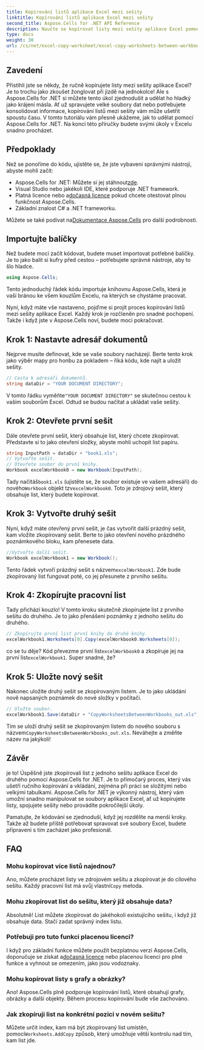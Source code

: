 ```yaml
---
title: Kopírování listů aplikace Excel mezi sešity
linktitle: Kopírování listů aplikace Excel mezi sešity
second_title: Aspose.Cells for .NET API Reference
description: Naučte se kopírovat listy mezi sešity aplikace Excel pomocí Aspose.Cells for .NET. Podrobný průvodce s příklady kódu pro zjednodušení správy tabulek.
type: docs
weight: 30
url: /cs/net/excel-copy-worksheet/excel-copy-worksheets-between-workbooks/
---
```

## Zavedení

Přistihli jste se někdy, že ručně kopírujete listy mezi sešity aplikace Excel? Je to trochu jako zkoušet žonglovat při jízdě na jednokolce! Ale s Aspose.Cells for .NET si můžete tento úkol zjednodušit a udělat ho hladký jako krájení másla. Ať už spravujete velké soubory dat nebo potřebujete konsolidovat informace, kopírování listů mezi sešity vám může ušetřit spoustu času. V tomto tutoriálu vám přesně ukážeme, jak to udělat pomocí Aspose.Cells for .NET. Na konci této příručky budete svými úkoly v Excelu snadno procházet.

## Předpoklady

Než se ponoříme do kódu, ujistěte se, že jste vybaveni správnými nástroji, abyste mohli začít:

- Aspose.Cells for .NET: Můžete si jej stáhnout[zde](https://releases.aspose.com/cells/net/).
- Visual Studio nebo jakékoli IDE, které podporuje .NET framework.
-  Platná licence nebo a[dočasná licence](https://purchase.aspose.com/temporary-license/) pokud chcete otestovat plnou funkčnost Aspose.Cells.
- Základní znalost C# a .NET frameworku.

 Můžete se také podívat na[Dokumentace Aspose.Cells](https://reference.aspose.com/cells/net/) pro další podrobnosti.

## Importujte balíčky

Než budete moci začít kódovat, budete muset importovat potřebné balíčky. Je to jako balit si kufry před cestou – potřebujete správné nástroje, aby to šlo hladce.

```csharp
using Aspose.Cells;
```

Tento jednoduchý řádek kódu importuje knihovnu Aspose.Cells, která je vaší bránou ke všem kouzlům Excelu, na kterých se chystáme pracovat.


Nyní, když máte vše nastaveno, pojďme si projít proces kopírování listů mezi sešity aplikace Excel. Každý krok je rozčleněn pro snadné pochopení. Takže i když jste v Aspose.Cells noví, budete moci pokračovat.

## Krok 1: Nastavte adresář dokumentů

Nejprve musíte definovat, kde se vaše soubory nacházejí. Berte tento krok jako výběr mapy pro honbu za pokladem – říká kódu, kde najít a uložit sešity.

```csharp
// Cesta k adresáři dokumentů.
string dataDir = "YOUR DOCUMENT DIRECTORY";
```

 V tomto řádku vyměňte`"YOUR DOCUMENT DIRECTORY"` se skutečnou cestou k vašim souborům Excel. Odtud se budou načítat a ukládat vaše sešity.

## Krok 2: Otevřete první sešit

Dále otevřete první sešit, který obsahuje list, který chcete zkopírovat. Představte si to jako otevření složky, abyste mohli uchopit list papíru.

```csharp
string InputPath = dataDir + "book1.xls";
// Vytvořte sešit.
// Otevřete soubor do první knihy.
Workbook excelWorkbook0 = new Workbook(InputPath);
```

 Tady načítáš`book1.xls` (ujistěte se, že soubor existuje ve vašem adresáři) do nového`Workbook` objekt tzv`excelWorkbook0`. Toto je zdrojový sešit, který obsahuje list, který budete kopírovat.

## Krok 3: Vytvořte druhý sešit

Nyní, když máte otevřený první sešit, je čas vytvořit další prázdný sešit, kam vložíte zkopírovaný sešit. Berte to jako otevření nového prázdného poznámkového bloku, kam přenesete data.

```csharp
//Vytvořte další sešit.
Workbook excelWorkbook1 = new Workbook();
```

 Tento řádek vytvoří prázdný sešit s názvem`excelWorkbook1`. Zde bude zkopírovaný list fungovat poté, co jej přesunete z prvního sešitu.

## Krok 4: Zkopírujte pracovní list

Tady přichází kouzlo! V tomto kroku skutečně zkopírujete list z prvního sešitu do druhého. Je to jako přenášení poznámky z jednoho sešitu do druhého.

```csharp
// Zkopírujte první list první knihy do druhé knihy.
excelWorkbook1.Worksheets[0].Copy(excelWorkbook0.Worksheets[0]);
```

 co se tu děje? Kód převezme první list`excelWorkbook0` a zkopíruje jej na první list`excelWorkbook1`. Super snadné, že?

## Krok 5: Uložte nový sešit

Nakonec uložíte druhý sešit se zkopírovaným listem. Je to jako ukládání nově napsaných poznámek do nové složky v počítači.

```csharp
// Uložte soubor.
excelWorkbook1.Save(dataDir + "CopyWorksheetsBetweenWorkbooks_out.xls");
```

 Tím se uloží druhý sešit se zkopírovaným listem do nového souboru s názvem`CopyWorksheetsBetweenWorkbooks_out.xls`. Neváhejte a změňte název na jakýkoli!

## Závěr

je to! Úspěšně jste zkopírovali list z jednoho sešitu aplikace Excel do druhého pomocí Aspose.Cells for .NET. Je to přímočarý proces, který vás ušetří ručního kopírování a vkládání, zejména při práci se složitými nebo velkými tabulkami. Aspose.Cells for .NET je výkonný nástroj, který vám umožní snadno manipulovat se soubory aplikace Excel, ať už kopírujete listy, spojujete sešity nebo provádíte pokročilejší úkoly.

Pamatujte, že kódování se zjednoduší, když jej rozdělíte na menší kroky. Takže až budete příště potřebovat spravovat své soubory Excel, budete připraveni s tím zacházet jako profesionál.

## FAQ

### Mohu kopírovat více listů najednou?

 Ano, můžete procházet listy ve zdrojovém sešitu a zkopírovat je do cílového sešitu. Každý pracovní list má svůj vlastní`Copy` metoda.

### Mohu zkopírovat list do sešitu, který již obsahuje data?

Absolutně! List můžete zkopírovat do jakéhokoli existujícího sešitu, i když již obsahuje data. Stačí zadat správný index listu.

### Potřebuji pro tuto funkci placenou licenci?

 I když pro základní funkce můžete použít bezplatnou verzi Aspose.Cells, doporučuje se získat a[dočasná licence](https://purchase.aspose.com/temporary-license/) nebo placenou licenci pro plné funkce a vyhnout se omezením, jako jsou vodoznaky.

### Mohu kopírovat listy s grafy a obrázky?

Ano! Aspose.Cells plně podporuje kopírování listů, které obsahují grafy, obrázky a další objekty. Během procesu kopírování bude vše zachováno.

### Jak zkopíruji list na konkrétní pozici v novém sešitu?

 Můžete určit index, kam má být zkopírovaný list umístěn, pomocí`Worksheets.AddCopy` způsob, který umožňuje větší kontrolu nad tím, kam list jde.
